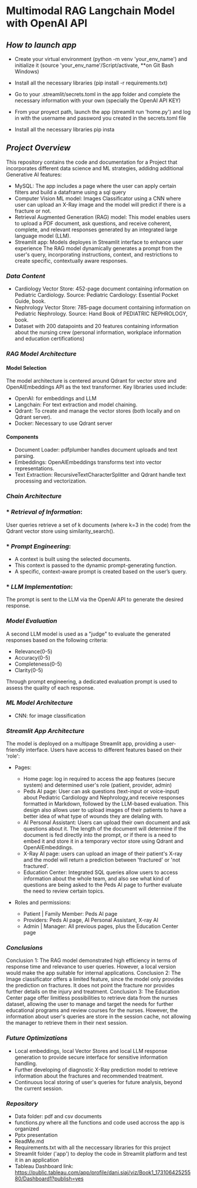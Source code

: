 # **Multimodal RAG Langchain Model with OpenAI API** 

## _How to launch app_
* Create your virtual environment (python -m venv 'your_env_name') and initialize it (source 'your_env_name'/Script/activate, **on Git Bash Windows)
* Install all the necessary libraries (pip install -r requirements.txt)
* Go to your .streamlit/secrets.toml in the app folder and complete the necessary information with your own (specially the OpenAI API KEY)
* From your proyect path, launch the app (streamlit run 'home.py') and log in with the username and password you created in the secrets.toml file

* Install all the necessary libraries pip insta
## _Project Overview_
This repository contains the code and documentation for a Project that incorporates different data science and ML strategies, addidng additional Generative AI features:
* MySQL: The app includes a page where the user can apply certain filters and build a dataframe using a sql query
* Computer Vision ML model: Images Classificator using a CNN where user can upload an X-Ray image and the model will predict if there is a fracture or not.
* Retrieval Augmented Generation (RAG) model: This model enables users to upload a PDF document, ask questions, and receive coherent, complete, and relevant responses generated by an integrated large language model (LLM).
* Streamlit app: Models deployes in Streamlit interface to enhance user experience
The RAG model dynamically generates a prompt from the user's query, incorporating instructions, context, and restrictions to create specific, contextually aware responses.


### _Data Content_
* Cardiology Vector Store: 452-page document containing information on Pediatric Cardiology. Source: Pediatric Cardiology: Essential Pocket Guide, book.
* Nephrology Vector Store: 785-page document containing information on Pediatric Nephrology. Source: Hand Book of PEDIATRIC NEPHROLOGY, book.
* Dataset with 200 datapoints and 20 features containing information about the nursing crew (personal information, workplace information and education certifications)

### _RAG Model Architecture_
#### Model Selection
The model architecture is centered around Qdrant for vector store and OpenAIEmbeddings API as the text transformer. Key libraries used include:

* OpenAI: for embeddings and LLM
* Langchain: For text extraction and model chaining.
* Qdrant: To create and manage the vector stores (both locally and on Qdrant server).
* Docker: Necessary to use Qdrant server 

#### Components
* Document Loader: pdfplumber handles document uploads and text parsing.
* Embeddings: OpenAIEmbeddings transforms text into vector representations.
* Text Extraction: RecursiveTextCharacterSplitter and Qdrant handle text processing and vectorization.

### _Chain Architecture_
### * _Retrieval of Information_: 
User queries retrieve a set of k documents (where k=3 in the code) from the Qdrant vector store using similarity_search().
### * _Prompt Engineering_:
* A context is built using the selected documents.
* This context is passed to the dynamic prompt-generating function.
* A specific, context-aware prompt is created based on the user’s query.
### * _LLM Implementation_: 
The prompt is sent to the LLM via the OpenAI API to generate the desired response.
### _Model Evaluation_
A second LLM model is used as a "judge" to evaluate the generated responses based on the following criteria:

 * Relevance(0-5)
 * Accuracy(0-5)
 * Completeness(0-5)
 * Clarity(0-5)

Through prompt engineering, a dedicated evaluation prompt is used to assess the quality of each response.

### _ML Model Architecture_
* CNN: for image classification

### _Streamlit App Architecture_
The model is deployed on a multipage Streamlit app, providing a user-friendly interface. Users have access to different features based on their 'role':
* Pages: 
    * Home page: log in required to access the app features (secure system) and determined user's role (patient, provider, admin)
    * Peds AI page: User can ask questions (text-input or voice-input) about Pediatric Cardiology and Nephrology,and receive responses formatted in Markdown, followed by the LLM-based evaluation. This design also allows user to upload images of their patients to have a better idea of what type of wounds they are delaling with.
    * AI Personal Assistant: Users can upload their own document and ask questions about it. The length of the document will determine if the document is fed directly into the prompt, or if there is a need to embed it and store it in a temporary vector store using Qdrant and OpenAIEmbeddings.
    * X-Ray AI page: users can upload an image of their patient's X-ray and the model will return a prediction between 'fractured' or 'not fractured'.
    * Education Center: Integrated SQL queries allow users to access information about the whole team, and also see what kind of questions are being asked to the Peds AI page to further evaluate the need to review certain topics. 

* Roles and permissions:
    * Patient | Family Member: Peds AI page
    * Providers: Peds AI page, AI Personal Assistant, X-ray AI
    * Admin | Manager: All previous pages, plus the Education Center page

### _Conclusions_
Conclusion 1: The RAG model demonstrated high efficiency in terms of response time and relevance to user queries. However, a local version would make the app suitable for internal applications.
Conclusion 2: The Image classificator offers a limited feature, since the model only provides the prediction on fractures. It does not point the fracture nor provides further details on the injury and treatment.
Conclusion 3: The Education Center page offer limitless possibilities to retrieve data from the nurses dataset, allowing the user to manage and target the needs for further educational programs and review courses for the nurses. 
            However, the information about user's queries are store in the session cache, not allowing the manager to retrieve them in their next session.

### _Future Optimizations_
* Local embeddings, local Vector Stores and local LLM response generation to provide secure interface for sensitive information handling.
* Further developing of diagnostic X-Ray prediction model to retrieve information about the fractures and recommended treatment.
* Continuous local storing of user's queries for future analysis, beyond the current session.

### _Repository_
* Data folder: pdf and csv documents
* functions.py where all the functions and code used accross the app is organized
* Pptx presentation
* ReadMe.md
* Requirements.txt with all the neccessary libraries for this project
* Streamlit folder ('app') to deploy the code in Streamlit platform and test it in an application
* Tableau Dashboard link: https://public.tableau.com/app/profile/dani.siaj/viz/Book1_17310642525580/Dashboard1?publish=yes
